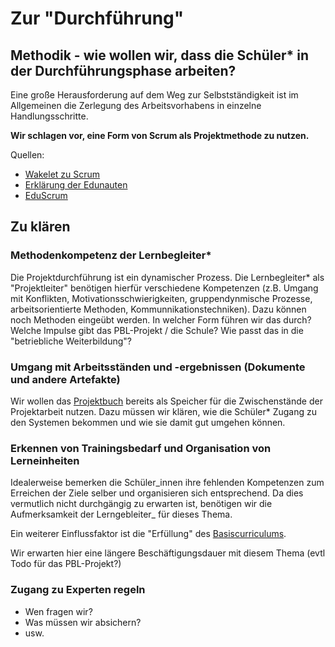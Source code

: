 # Zur "Durchführung"

## Methodik - wie wollen wir, dass die Schüler\* in der Durchführungsphase arbeiten?

Eine große Herausforderung auf dem Weg zur Selbstständigkeit ist im Allgemeinen die Zerlegung des Arbeitsvorhabens in einzelne Handlungsschritte.

**Wir schlagen vor, eine Form von Scrum als Projektmethode zu nutzen.**

Quellen:

* [Wakelet zu Scrum ](https://wakelet.com/wake/783e91d3-2349-48cc-9ba6-506c2bf17dea)
* [Erklärung der Edunauten](https://docs.google.com/document/d/1K_RQAemyCwJdgX9zL5RSHBwD5v8VWAp66zR1uhJxSMc/edit#heading=h.2iuq4guyh4tz)
* [EduScrum](https://eduscrum.nl/en/file/CKFiles/Der_eduScrum_Guide_DE_1.2.pdf)

## Zu klären

### Methodenkompetenz der Lernbegleiter\*

Die Projektdurchführung ist ein dynamischer Prozess. Die Lernbegleiter\* als "Projektleiter" benötigen hierfür verschiedene Kompetenzen \(z.B. Umgang mit Konflikten, Motivationsschwierigkeiten, gruppendynmische Prozesse, arbeitsorientierte Methoden, Kommunnikationstechniken\). Dazu können noch Methoden eingeübt werden. In welcher Form führen wir das durch? Welche Impulse gibt das PBL-Projekt / die Schule? Wie passt das in die "betriebliche Weiterbildung"?

### Umgang mit Arbeitsständen und -ergebnissen \(Dokumente und andere Artefakte\)

Wir wollen das [Projektbuch](../../wiki/definitionen/projektbuch.md) bereits als Speicher für die Zwischenstände der Projektarbeit nutzen. Dazu müssen wir klären, wie die Schüler\* Zugang zu den Systemen bekommen und wie sie damit gut umgehen können.

### Erkennen von Trainingsbedarf und Organisation von Lerneinheiten

Idealerweise bemerken die Schüler_innen ihre fehlenden Kompetenzen zum Erreichen der Ziele selber und organisieren sich entsprechend. Da dies vermutlich nicht durchgängig zu erwarten ist, benötigen wir die Aufmerksamkeit der Lerngebleiter\_ für dieses Thema.

Ein weiterer Einflussfaktor ist die "Erfüllung" des [Basiscurriculums](https://github.com/selfscrum/pbl_intro/tree/c600151ba3cb5de5752e8dd698758748b427ebcd/wiki/definitionen/basiscurriculum.md).

Wir erwarten hier eine längere Beschäftigungsdauer mit diesem Thema \(evtl Todo für das PBL-Projekt?\)

### Zugang zu Experten regeln

* Wen fragen wir?
* Was müssen wir absichern?
* usw.

